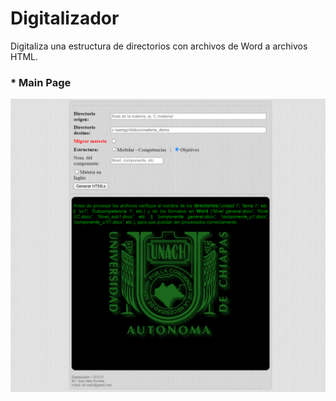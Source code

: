 # Digitalizador
Digitaliza una estructura de directorios con archivos de Word a archivos HTML.

### * Main Page
![main_page](./screenshot_digitalizador.png)
